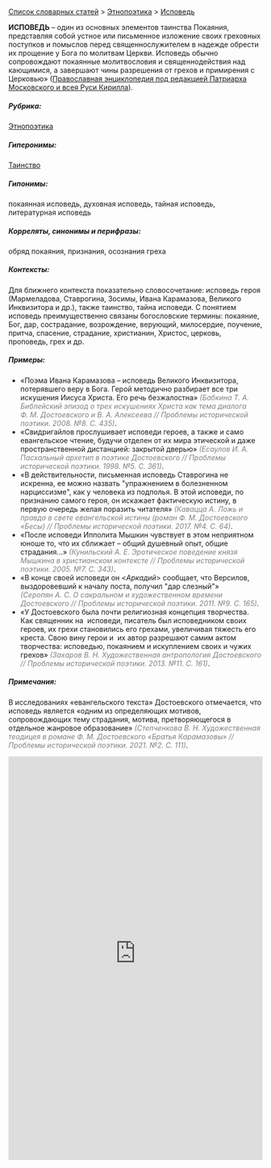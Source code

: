 <style>
st { color: Gray;
  font-style: italic;}
</style>

[Список словарных статей](https://thesaurus-dostoevsky.github.io/Thesaurus/) > [Этнопоэтика](ethnopoe.md) > [Исповедь](исповедь.md) 

**ИСПОВЕДЬ** – один из основных элементов таинства Покаяния, представляя собой устное или письменное изложение своих греховных поступков и помыслов перед священнослужителем в надежде обрести их прощение у Бога по молитвам Церкви. Исповедь обычно сопровождают покаянные молитвословия и священнодействия над кающимися, а завершают чины разрешения от грехов и примирения с Церковью» ([Православная энциклопедия под редакцией Патриарха Московского и всея Руси Кирилла](https://pravenc.ru/)).

##### Рубрика:
[Этнопоэтика](ethnopoe.md)
##### Гиперонимы:
[Таинство](таинство.md)
##### Гипонимы:
покаянная исповедь, духовная исповедь, тайная исповедь, литературная исповедь
##### Корреляты, синонимы и перифразы:
обряд покаяния, признания, осознания греха
##### Контексты:
Для ближнего контекста показательно  словосочетание: исповедь героя (Мармеладова, Ставрогина, Зосимы, Ивана Карамазова, Великого Инквизитора и др.), также таинство, тайна исповеди.  С понятием исповедь преимущественно связаны богословские термины: покаяние, Бог, дар, сострадание, возрождение, верующий, милосердие, поучение, притча, спасение, страдание, христианин, Христос, церковь, проповедь, грех и др.
##### Примеры:
* «Поэма Ивана Карамазова – исповедь Великого Инквизитора, потерявшего веру в Бога. Герой методично разбирает все три искушения Иисуса Христа. Его речь безжалостна» <st>(Бабкина Т. А. Библейский эпизод о трех искушениях Христа как тема диалога Ф. М. Достоевского и В. А. Алексеева // Проблемы исторической поэтики. 2008. №8. С. 435)</st>.
* «Свидригайлов прослушивает исповеди героев, а также и само евангельское чтение, будучи отделен от их мира этической и даже пространственной дистанцией: закрытой дверью» <st>(Есаулов И. А. Пасхальный архетип в поэтике Достоевского // Проблемы исторической поэтики. 1998. №5. С. 361)</st>.
* «В действительности, письменная исповедь Ставрогина не искренна, ее можно назвать "упражнением в болезненном нарциссизме", как у человека из подполья. В этой исповеди, по признанию самого героя, он искажает фактическую истину, в первую очередь желая поразить читателя» <st>(Кавацца А. *Ложь* и *правда* в свете евангельской *истины* (роман Ф. М. Достоевского «Бесы) // Проблемы исторической поэтики. 2017. №4. С. 64)</st>.
* «После исповеди Ипполита Мышкин чувствует в этом неприятном юноше то, что их сближает – общий душевный опыт, общие страдания…» <st>(Кунильский А. Е. Эротическое поведение князя Мышкина в христианском контексте // Проблемы исторической поэтики. 2005. №7. С. 343)</st>.
* «В конце своей исповеди он <*Аркадий*> сообщает, что Версилов, выздоровевший к началу поста, получил "дар слезный"» <st>(Серопян А. С. О сакральном и художественном времени Достоевского // Проблемы исторической поэтики. 2011. №9. С. 165)</st>.
* «У Достоевского была почти религиозная концепция творчества. Как 
священник на  исповеди, писатель был исповедником своих героев, их грехи становились его грехами, увеличивая тяжесть его креста. Свою вину герои и  их автор разрешают самим актом творчества: исповедью, покаянием и искуплением своих и чужих грехов» <st>(Захаров В. Н. Художественная антропология Достоевского // Проблемы исторической поэтики. 2013. №11. С. 161)</st>.  
##### Примечания:
В исследованиях «евангельского текста» Достоевского отмечается, что исповедь является «одним из определяющих мотивов, сопровождающих тему страдания, мотива, претворяющегося в отдельное жанровое образование» <st>(Степченкова В. Н. Художественная теодицея в романе Ф. М. Достоевского «Братья Карамазовы» // Проблемы исторической поэтики. 2021. №2. С. 111)</st>.

<iframe src="https://thesaurus-dostoevsky.github.io/nk/исповедь.html" style="border:0px;width:100%;height:800px" allowfullscreen="true" webkitallowfullscreen="true" mozallowfullscreen="true">
